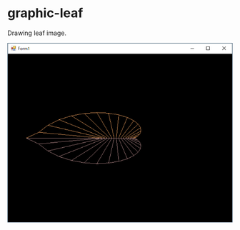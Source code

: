 # graphic-leaf

Drawing leaf image.

![Sample image](https://github.com/kiuyas/graphic-leaf/blob/master/sample.png "Sample image")

